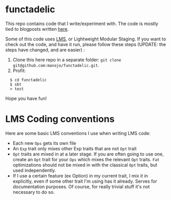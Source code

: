 functadelic
===========

This repo contains code that I write/experiment with. The code is mostly
tied to blogposts written [here](http://manojo.github.io).

Some of this code uses [LMS](http://scala-lms.github.io), or Lightweight
Modular Staging. If you want to check out the code, and have it run,
please follow these steps (UPDATE: the steps have changed, and are easier) :

  1. Clone this here repo in a separate folder: `git clone git@github.com:manojo/functadelic.git`.
  2. Profit:
  ```
    $ cd functadelic
    $ sbt
    > test
  ```

Hope you have fun!


LMS Coding conventions
======================

Here are some basic LMS conventions I use when writing LMS code:

  * Each new `Ops` gets its own file
  * An `Exp` trait only mixes other Exp traits that are not `Opt` trait
  * `Opt` traits are mixed in at a later stage. If you are often going to
    use one, create an `Opt` trait for your `Ops` which mixes the relevant
    `Opt` traits. `Fat` optimizations should not be mixed in with the classical
    `Opt` traits, but used independently.
  * If I use a certain feature (ex Option) in my current trait, I mix it in
    explicitly, even if some other trait I'm using has it already. Serves for
    documentation purposes. Of course, for really trivial stuff it's not necessary
    to do so.
